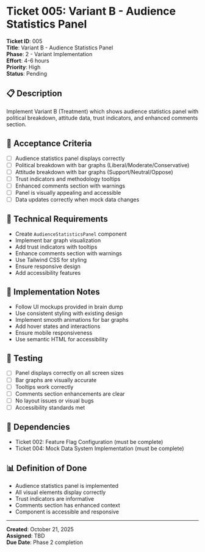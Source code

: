 # Ticket 005: Variant B - Audience Statistics Panel

**Ticket ID**: 005  
**Title**: Variant B - Audience Statistics Panel  
**Phase**: 2 - Variant Implementation  
**Effort**: 4-6 hours  
**Priority**: High  
**Status**: Pending

## 📋 Description

Implement Variant B (Treatment) which shows audience statistics panel with political breakdown, attitude data, trust indicators, and enhanced comments section.

## 🎯 Acceptance Criteria

- [ ] Audience statistics panel displays correctly
- [ ] Political breakdown with bar graphs (Liberal/Moderate/Conservative)
- [ ] Attitude breakdown with bar graphs (Support/Neutral/Oppose)
- [ ] Trust indicators and methodology tooltips
- [ ] Enhanced comments section with warnings
- [ ] Panel is visually appealing and accessible
- [ ] Data updates correctly when mock data changes

## 🔧 Technical Requirements

- Create `AudienceStatisticsPanel` component
- Implement bar graph visualization
- Add trust indicators with tooltips
- Enhance comments section with warnings
- Use Tailwind CSS for styling
- Ensure responsive design
- Add accessibility features

## 📝 Implementation Notes

- Follow UI mockups provided in brain dump
- Use consistent styling with existing design
- Implement smooth animations for bar graphs
- Add hover states and interactions
- Ensure mobile responsiveness
- Use semantic HTML for accessibility

## 🧪 Testing

- [ ] Panel displays correctly on all screen sizes
- [ ] Bar graphs are visually accurate
- [ ] Tooltips work correctly
- [ ] Comments section enhancements are clear
- [ ] No layout issues or visual bugs
- [ ] Accessibility standards met

## 🔗 Dependencies

- Ticket 002: Feature Flag Configuration (must be complete)
- Ticket 004: Mock Data System Implementation (must be complete)

## 📊 Definition of Done

- Audience statistics panel is implemented
- All visual elements display correctly
- Trust indicators are informative
- Comments section has enhanced context
- Component is accessible and responsive

---

**Created**: October 21, 2025  
**Assigned**: TBD  
**Due Date**: Phase 2 completion
